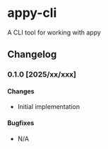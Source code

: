 # appy-cli

A CLI tool for working with appy

## Changelog

### 0.1.0 [2025/xx/xxx]

#### Changes

- Initial implementation

#### Bugfixes

- N/A

